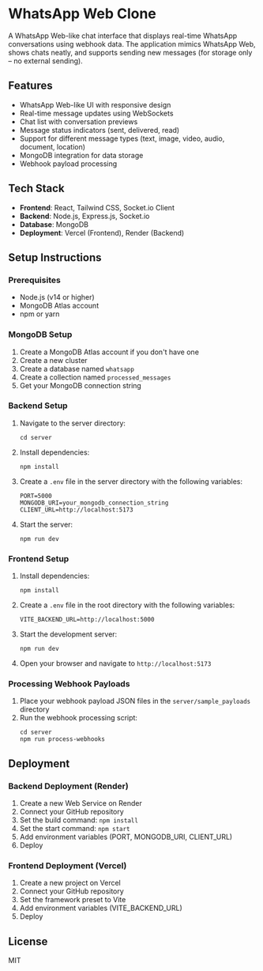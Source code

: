 # WhatsApp Web Clone

A WhatsApp Web-like chat interface that displays real-time WhatsApp conversations using webhook data. The application mimics WhatsApp Web, shows chats neatly, and supports sending new messages (for storage only – no external sending).

## Features

- WhatsApp Web-like UI with responsive design
- Real-time message updates using WebSockets
- Chat list with conversation previews
- Message status indicators (sent, delivered, read)
- Support for different message types (text, image, video, audio, document, location)
- MongoDB integration for data storage
- Webhook payload processing

## Tech Stack

- **Frontend**: React, Tailwind CSS, Socket.io Client
- **Backend**: Node.js, Express.js, Socket.io
- **Database**: MongoDB
- **Deployment**: Vercel (Frontend), Render (Backend)

## Setup Instructions

### Prerequisites

- Node.js (v14 or higher)
- MongoDB Atlas account
- npm or yarn

### MongoDB Setup

1. Create a MongoDB Atlas account if you don't have one
2. Create a new cluster
3. Create a database named `whatsapp`
4. Create a collection named `processed_messages`
5. Get your MongoDB connection string

### Backend Setup

1. Navigate to the server directory:
   ```
   cd server
   ```

2. Install dependencies:
   ```
   npm install
   ```

3. Create a `.env` file in the server directory with the following variables:
   ```
   PORT=5000
   MONGODB_URI=your_mongodb_connection_string
   CLIENT_URL=http://localhost:5173
   ```

4. Start the server:
   ```
   npm run dev
   ```

### Frontend Setup

1. Install dependencies:
   ```
   npm install
   ```

2. Create a `.env` file in the root directory with the following variables:
   ```
   VITE_BACKEND_URL=http://localhost:5000
   ```

3. Start the development server:
   ```
   npm run dev
   ```

4. Open your browser and navigate to `http://localhost:5173`

### Processing Webhook Payloads

1. Place your webhook payload JSON files in the `server/sample_payloads` directory
2. Run the webhook processing script:
   ```
   cd server
   npm run process-webhooks
   ```

## Deployment

### Backend Deployment (Render)

1. Create a new Web Service on Render
2. Connect your GitHub repository
3. Set the build command: `npm install`
4. Set the start command: `npm start`
5. Add environment variables (PORT, MONGODB_URI, CLIENT_URL)
6. Deploy

### Frontend Deployment (Vercel)

1. Create a new project on Vercel
2. Connect your GitHub repository
3. Set the framework preset to Vite
4. Add environment variables (VITE_BACKEND_URL)
5. Deploy

## License

MIT
